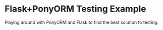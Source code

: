 # Flask+PonyORM Testing Example

Playing around with PonyORM and Flask to find the best solution to testing.
